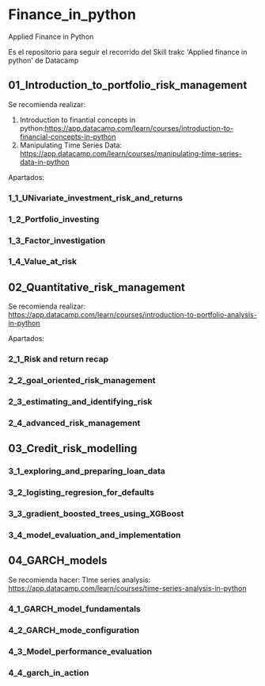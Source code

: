 # Finance_in_python
Applied Finance in Python

Es el repositorio para seguir el recorrido del Skill trakc 'Applied finance in python' de Datacamp

## 01_Introduction_to_portfolio_risk_management

Se recomienda realizar: 

1. Introduction to finantial concepts in python:https://app.datacamp.com/learn/courses/introduction-to-financial-concepts-in-python
2. Manipulating Time Series Data: https://app.datacamp.com/learn/courses/manipulating-time-series-data-in-python



Apartados: 

### 1_1_UNivariate_investment_risk_and_returns

### 1_2_Portfolio_investing

### 1_3_Factor_investigation

### 1_4_Value_at_risk

## 02_Quantitative_risk_management

Se recomienda realizar: https://app.datacamp.com/learn/courses/introduction-to-portfolio-analysis-in-python

Apartados: 

### 2_1_Risk and return recap

### 2_2_goal_oriented_risk_management

### 2_3_estimating_and_identifying_risk

### 2_4_advanced_risk_management 


## 03_Credit_risk_modelling

### 3_1_exploring_and_preparing_loan_data

### 3_2_logisting_regresion_for_defaults

### 3_3_gradient_boosted_trees_using_XGBoost

### 3_4_model_evaluation_and_implementation

## 04_GARCH_models

Se recomienda hacer: TIme series analysis: https://app.datacamp.com/learn/courses/time-series-analysis-in-python


### 4_1_GARCH_model_fundamentals

### 4_2_GARCH_mode_configuration

### 4_3_Model_performance_evaluation 

### 4_4_garch_in_action
